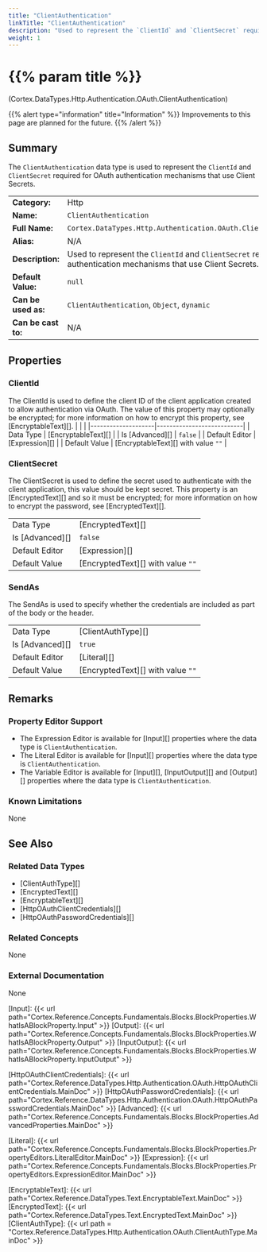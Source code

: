 ```yaml
---
title: "ClientAuthentication"
linkTitle: "ClientAuthentication"
description: "Used to represent the `ClientId` and `ClientSecret` required for OAuth authentication mechanisms that use Client Secrets."
weight: 1
---
```


# {{% param title %}}

<p class="namespace">(Cortex.DataTypes.Http.Authentication.OAuth.ClientAuthentication)</p>

{{% alert type="information" title="Information" %}} Improvements to this page are planned for the future. {{% /alert %}}

## Summary

The `ClientAuthentication` data type is used to represent the `ClientId` and `ClientSecret` required for OAuth authentication mechanisms that use Client Secrets.

| | |
|-|-|
| **Category:**          | Http                                                      |
| **Name:**              | `ClientAuthentication`                                         |
| **Full Name:**         | `Cortex.DataTypes.Http.Authentication.OAuth.ClientAuthentication`     |
| **Alias:**             | N/A                                                      |
| **Description:**       | Used to represent the `ClientId` and `ClientSecret` required for OAuth authentication mechanisms that use Client Secrets. |
| **Default Value:**     | `null`                                                     |
| **Can be used as:**    | `ClientAuthentication`, `Object`, `dynamic` |
| **Can be cast to:**    | N/A                                                      |

## Properties

### ClientId

The ClientId is used to define the client ID of the client application created to allow authentication via OAuth. The value of this property may optionally be encrypted; for more information on how to encrypt this property, see [EncryptableText][].
| | |
|--------------------|---------------------------|
| Data Type | [EncryptableText][] |
| Is [Advanced][] | `false` |
| Default Editor | [Expression][] |
| Default Value | [EncryptableText][] with value `""` |

### ClientSecret

The ClientSecret is used to define the secret used to authenticate with the client application, this value should be kept secret. This property is an [EncryptedText][] and so it must be encrypted; for more information on how to encrypt the password, see [EncryptedText][].

| | |
|--------------------|---------------------------|
| Data Type | [EncryptedText][] |
| Is [Advanced][] | `false` |
| Default Editor | [Expression][] |
| Default Value | [EncryptedText][] with value `""` |

### SendAs

The SendAs is used to specify whether the credentials are included as part of the body or the header.

| | |
|--------------------|---------------------------|
| Data Type | [ClientAuthType][] |
| Is [Advanced][] | `true` |
| Default Editor | [Literal][] |
| Default Value | [EncryptedText][] with value `""` |

## Remarks

### Property Editor Support

- The Expression Editor is available for [Input][] properties where the data type is `ClientAuthentication`.
- The Literal Editor is available for [Input][] properties where the data type is `ClientAuthentication`.
- The Variable Editor is available for [Input][], [InputOutput][] and [Output][] properties where the data type is `ClientAuthentication`.

### Known Limitations

None

## See Also

### Related Data Types

- [ClientAuthType][]
- [EncryptedText][]
- [EncryptableText][]
- [HttpOAuthClientCredentials][]
- [HttpOAuthPasswordCredentials][]

### Related Concepts

None

### External Documentation

None

[Input]: {{< url path="Cortex.Reference.Concepts.Fundamentals.Blocks.BlockProperties.WhatIsABlockProperty.Input" >}}
[Output]: {{< url path="Cortex.Reference.Concepts.Fundamentals.Blocks.BlockProperties.WhatIsABlockProperty.Output" >}}
[InputOutput]: {{< url path="Cortex.Reference.Concepts.Fundamentals.Blocks.BlockProperties.WhatIsABlockProperty.InputOutput" >}}

[HttpOAuthClientCredentials]: {{< url path="Cortex.Reference.DataTypes.Http.Authentication.OAuth.HttpOAuthClientCredentials.MainDoc" >}}
[HttpOAuthPasswordCredentials]: {{< url path="Cortex.Reference.DataTypes.Http.Authentication.OAuth.HttpOAuthPasswordCredentials.MainDoc" >}}
[Advanced]: {{< url path="Cortex.Reference.Concepts.Fundamentals.Blocks.BlockProperties.AdvancedProperties.MainDoc" >}}

[Literal]: {{< url path="Cortex.Reference.Concepts.Fundamentals.Blocks.BlockProperties.PropertyEditors.LiteralEditor.MainDoc" >}}
[Expression]: {{< url path="Cortex.Reference.Concepts.Fundamentals.Blocks.BlockProperties.PropertyEditors.ExpressionEditor.MainDoc" >}}

[EncryptableText]: {{< url path="Cortex.Reference.DataTypes.Text.EncryptableText.MainDoc" >}}
[EncryptedText]: {{< url path="Cortex.Reference.DataTypes.Text.EncryptedText.MainDoc" >}}
[ClientAuthType]: {{< url path = "Cortex.Reference.DataTypes.Http.Authentication.OAuth.ClientAuthType.MainDoc" >}}
